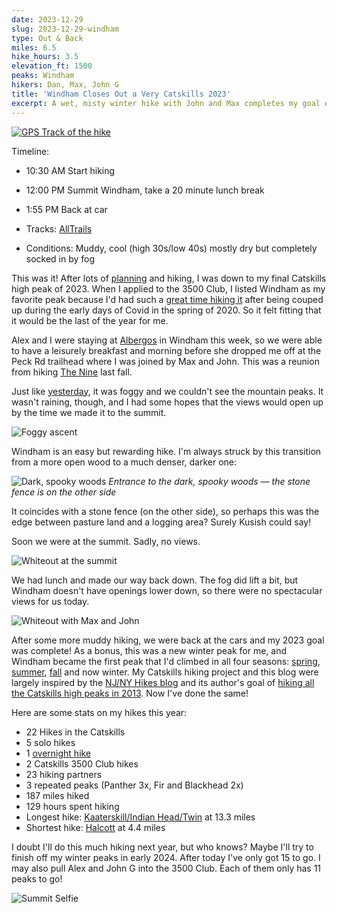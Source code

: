 ```yaml
---
date: 2023-12-29
slug: 2023-12-29-windham
type: Out & Back
miles: 6.5
hike_hours: 3.5
elevation_ft: 1500
peaks: Windham
hikers: Dan, Max, John G
title: 'Windham Closes Out a Very Catskills 2023'
excerpt: A wet, misty winter hike with John and Max completes my goal of hiking all the Catskills high peaks in 2023.
---
```


[![GPS Track of the hike]({{site.baseurl}}/assets/2023-12-29-windham/track.png)]({{site.baseurl}}/map/?hike=2023-12-29-windham)

Timeline:

- 10:30 AM Start hiking
- 12:00 PM Summit Windham, take a 20 minute lunch break
- 1:55 PM Back at car

- Tracks: [AllTrails]
- Conditions: Muddy, cool (high 30s/low 40s) mostly dry but completely socked in by fog

This was it! After lots of [planning] and hiking, I was down to my final Catskills high peak of 2023. When I applied to the 3500 Club, I listed Windham as my favorite peak because I'd had such a [great time hiking it] after being couped up during the early days of Covid in the spring of 2020. So it felt fitting that it would be the last of the year for me.

Alex and I were staying at [Albergos] in Windham this week, so we were able to have a leisurely breakfast and morning before she dropped me off at the Peck Rd trailhead where I was joined by Max and John. This was a reunion from hiking [The Nine] last fall.

Just like [yesterday], it was foggy and we couldn't see the mountain peaks. It wasn't raining, though, and I had some hopes that the views would open up by the time we made it to the summit.

![Foggy ascent]({{site.baseurl}}/assets/2023-12-29-windham/IMG_6701-fog.jpeg)

Windham is an easy but rewarding hike. I'm always struck by this transition from a more open wood to a much denser, darker one:

![Dark, spooky woods]({{site.baseurl}}/assets/2023-12-29-windham/IMG_6707-spooky-woods.jpeg) _Entrance to the dark, spooky woods — the stone fence is on the other side_

It coincides with a stone fence (on the other side), so perhaps this was the edge between pasture land and a logging area? Surely Kusish could say!

Soon we were at the summit. Sadly, no views.

![Whiteout at the summit]({{site.baseurl}}/assets/2023-12-29-windham/IMG_6703-whiteout.jpeg)

We had lunch and made our way back down. The fog did lift a bit, but Windham doesn't have openings lower down, so there were no spectacular views for us today.

![Whiteout with Max and John]({{site.baseurl}}/assets/2023-12-29-windham/IMG_6705-whiteout-max-john.jpeg)

After some more muddy hiking, we were back at the cars and my 2023 goal was complete! As a bonus, this was a new winter peak for me, and Windham became the first peak that I'd climbed in all four seasons: [spring], [summer], [fall] and now winter. My Catskills hiking project and this blog were largely inspired by the [NJ/NY Hikes blog] and its author's goal of [hiking all the Catskills high peaks in 2013]. Now I've done the same!

Here are some stats on my hikes this year:

- 22 Hikes in the Catskills
- 5 solo hikes
- 1 [overnight hike]
- 2 Catskills 3500 Club hikes
- 23 hiking partners
- 3 repeated peaks (Panther 3x, Fir and Blackhead 2x)
- 187 miles hiked
- 129 hours spent hiking
- Longest hike: [Kaaterskill/Indian Head/Twin] at 13.3 miles
- Shortest hike: [Halcott] at 4.4 miles

I doubt I'll do this much hiking next year, but who knows? Maybe I'll try to finish off my winter peaks in early 2024. After today I've only got 15 to go. I may also pull Alex and John G into the 3500 Club. Each of them only has 11 peaks to go!

![Summit Selfie]({{site.baseurl}}/assets/2023-12-29-windham/IMG_6702-summit-selfie.jpeg)

[alltrails]: https://www.alltrails.com/explore/recording/afternoon-hike-at-windham-high-peak-via-elm-ridge-trail-285ab94
[planning]: https://www.danvk.org/catskills/2023/04/01/planning.html
[great time hiking it]: https://www.danvk.org/catskills/2020/05/14/2020-05-14-windham-solo.html
[Albergos]: https://albergousa.com/
[The Nine]: https://www.danvk.org/catskills/2022/09/28/2022-09-28-the-nine.html
[yesterday]: https://www.danvk.org/catskills/2023/12/28/2023-12-28-bd-tc.html
[spring]: https://www.danvk.org/catskills/2020/05/22/2020-05-22-windham2.html
[summer]: https://www.danvk.org/catskills/2016/08/06/2016-08-06-windham-blackhead.html
[fall]: https://www.danvk.org/catskills/2020/10/04/2020-10-04-fall-windham.html
[overnight hike]: https://www.danvk.org/catskills/2023/06/21/2023-06-21-panther-bba.html
[Kaaterskill/Indian Head/Twin]: https://www.danvk.org/catskills/2023/11/28/2023-11-28-khp-tw-ih.html
[Halcott]: https://www.danvk.org/catskills/2023/04/14/2023-04-14-halcott.html
[NJ/NY Hikes blog]: https://www.njnyhikes.com/
[hiking all the Catskills high peaks in 2013]: https://www.njnyhikes.com/2014/01/catskills-blackhead-winter-rusk-balsam.html
